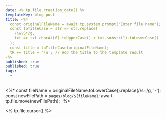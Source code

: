 ```yaml
---
date: <% tp.file.creation_date() %>
templateKey: blog-post
title: <%*
  const originalFileName = await tp.system.prompt("Enter file name");
  const toTitleCase = str => str.replace(
    /\w\S*/g,
    txt => txt.charAt(0).toUpperCase() + txt.substr(1).toLowerCase()
  );
  const title = toTitleCase(originalFileName);
  tR += title + '\n'; // Add the title to the template result
-%>
published: true
published: true
tags:
  -
---
```

<%*
const fileName = originalFileName.toLowerCase().replace(/\s+/g, '-');
const newFilePath = `pages/blog/${fileName}`;
await tp.file.move(newFilePath);
-%>

<% tp.file.cursor() %>
